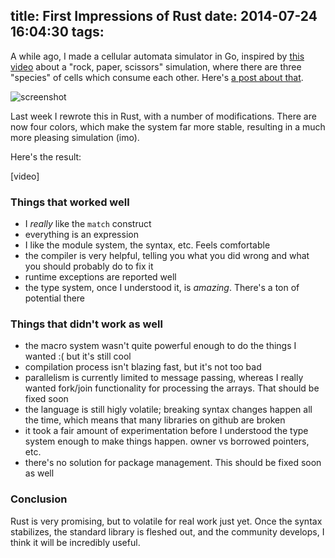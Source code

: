 title: First Impressions of Rust
date: 2014-07-24 16:04:30
tags:
---
A while ago, I made a cellular automata simulator in Go, inspired by [this video](https://www.youtube.com/watch?v=M4cV0nCIZoc) about a "rock, paper, scissors" simulation, where there are three "species" of cells which consume each other. Here's [a post about that]().

![screenshot](nai)

Last week I rewrote this in Rust, with a number of modifications. There are now four colors, which make the system far more stable, resulting in a much more pleasing simulation (imo).

Here's the result:

[video]

### Things that worked well

- I *really* like the `match` construct
- everything is an expression
- I like the module system, the syntax, etc. Feels comfortable
- the compiler is very helpful, telling you what you did wrong and what you should probably do to fix it
- runtime exceptions are reported well
- the type system, once I understood it, is *amazing*. There's a ton of potential there

### Things that didn't work as well
- the macro system wasn't quite powerful enough to do the things I wanted :( but it's still cool
- compilation process isn't blazing fast, but it's not too bad
- parallelism is currently limited to message passing, whereas I really wanted fork/join functionality for processing the arrays. That should be fixed soon
- the language is still higly volatile; breaking syntax changes happen all the time, which means that many libraries on github are broken
- it took a fair amount of experimentation before I understood the type system enough to make things happen. owner vs borrowed pointers, etc.
- there's no solution for package management. This should be fixed soon as well

### Conclusion
Rust is very promising, but to volatile for real work just yet. Once the syntax stabilizes, the standard library is fleshed out, and the community develops, I think it will be incredibly useful.
